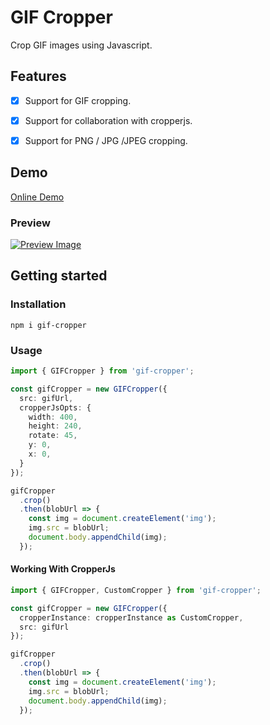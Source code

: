 # GIF Cropper

Crop GIF images using Javascript.

## Features

- [x] Support for GIF cropping.
- [x] Support for collaboration with cropperjs.
- [x] Support for PNG / JPG /JPEG cropping.


## Demo

[Online Demo](https://gif-cropper-stdsuperman.vercel.app/)

### Preview

[![Preview Image](https://s4.ax1x.com/2022/02/20/HOBew4.png)](https://imgtu.com/i/HOBew4)

## Getting started

### Installation

```shell
npm i gif-cropper
```


### Usage

```ts
import { GIFCropper } from 'gif-cropper';

const gifCropper = new GIFCropper({
  src: gifUrl,
  cropperJsOpts: {
    width: 400,
    height: 240,
    rotate: 45,
    y: 0,
    x: 0,
  }
});

gifCropper
  .crop()
  .then(blobUrl => {
    const img = document.createElement('img');
    img.src = blobUrl;
    document.body.appendChild(img);
  });
```

#### Working With CropperJs

```ts
import { GIFCropper, CustomCropper } from 'gif-cropper';

const gifCropper = new GIFCropper({
  cropperInstance: cropperInstance as CustomCropper,
  src: gifUrl
});

gifCropper
  .crop()
  .then(blobUrl => {
    const img = document.createElement('img');
    img.src = blobUrl;
    document.body.appendChild(img);
  });
```
